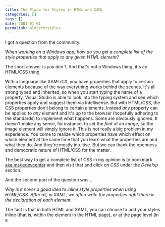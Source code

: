 ```yaml
---
title: The Place for Styles in HTML and XAML
categories: []
tags: []
date: 2001-01-01
permalink: placeforstyles
---
```


I got a question from the community.

_When working on a Windows app, how do you get a complete list of the style properties that apply to any given HTML element?_
<!-- more -->

The short answer is _you don't_. And that's not a Windows thing, it's an HTML/CSS thing.

With a language like XAML/C#, you have properties that apply to certain elements because of the way everything works behind the scenes. It's all strong typed and inherited, so when you start typing the name of a property, Visual Studio is able to look into the typing system and see which properties apply and suggest them via Intellisense.  But with HTML/CSS, the CSS properties don't belong to certain elements. Instead _any_ property can be applied to _any_ element and it's up to the browser (hopefully adhering to the standards) to implement what happens. Some are obviously ignored. It doesn't make any sense, for instance, to set the _font_ of an _image_, so the image element will simply ignore it. This is not really a big problem in my experience. You come to realize which properties have which effect on which element at the same time that you learn what the properties are and what they do. And they're mostly intuitive. But we can thank the openness and democratic nature of HTML/CSS for the matter.

The best way to get a complete list of CSS in my opinion is to bookmark [aka.ms/iedevcenter](http://aka.ms/iedevcenter) and then visit that and click on _CSS_ under the _Develop_ section.

And the second part of the question was...

_Why is it never a good idea to inline style properties when using HTML/CSS. After all, in XAML, we often write the properties right there in the declaration of each element._

The fact is that in both HTML and XAML, you can choose to add your styles inline (that is, within the element in the HTML page), or at the page level (in a <style> tag in HTML or in a page resource in XAML), or elsewhere (in a separate style sheet). And in both languages, it's advisable to define your properties _as abstractly as possible._ Some people say "never use inline styles" (in fact, I wouldn't be surprised if you've heard me say that), but actually, inline styling may have it's place. It's just too easy to create bad architecture once you start inlining things, so you should start on the other side... with styles elsewhere. Then if there's a style that _truly_ only applies to a single page, it should be defined on that page. Then if there's a style that _truly_ needs to overwrite what the page has determined for it, then you can define it inline.

Hope that helps.